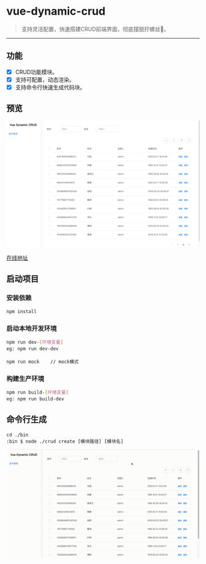 # vue-dynamic-crud

> 支持灵活配置，快速搭建CRUD前端界面，彻底摆脱拧螺丝🔩。

---

## 功能

- [x] CRUD功能模块。
- [x] 支持可配置，动态渲染。
- [x] 支持命令行快速生成代码块。

## 预览

![Demo](./demo/preview.png)

[在线地址](https://zengdoc.github.io/vue-dynamic-crud)

## 启动项目

### 安装依赖

```bash
npm install
```

### 启动本地开发环境

```bash
npm run dev-[环境变量]
eg: npm run dev-dev

npm run mock    // mock模式
```

### 构建生产环境

```bash
npm run build-[环境变量]
eg: npm run build-dev
```

## 命令行生成

```
cd ./bin
:bin $ node ./crud create [模块路径] [模块名]
```

![Demo](./demo/commander.gif)